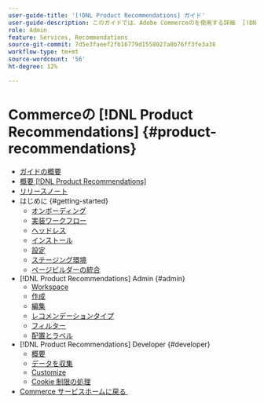 ```yaml
---
user-guide-title: '[!DNL Product Recommendations] ガイド'
user-guide-description: このガイドでは、Adobe Commerceのを使用する詳細  [!DNL Product Recommendations]  手順を説明します。
role: Admin
feature: Services, Recommendations
source-git-commit: 7d5e3faeef2fb16779d1558027a0b76ff3fe3a38
workflow-type: tm+mt
source-wordcount: '56'
ht-degree: 12%

---
```


# Commerceの [!DNL Product Recommendations] {#product-recommendations}

- [ガイドの概要](guide-overview.md)
- [概要  [!DNL Product Recommendations]](overview.md)
- [リリースノート](release-notes.md)
- はじめに {#getting-started}
   - [オンボーディング](onboarding.md)
   - [実装ワークフロー](implementation-workflow.md)
   - [ヘッドレス](headless.md)
   - [インストール](install-configure.md)
   - [設定](settings.md)
   - [ステージング環境](staging-environment.md)
   - [ページビルダーの統合](page-builder.md)
- [!DNL Product Recommendations] Admin {#admin}
   - [Workspace](workspace.md)
   - [作成](create.md)
   - [編集](edit.md)
   - [レコメンデーションタイプ](type.md)
   - [フィルター](filters.md)
   - [配置とラベル](placement.md)
- [!DNL Product Recommendations] Developer {#developer}
   - [概要](development-overview.md)
   - [データを収集](events.md)
   - [Customize](customize.md)
   - [Cookie 制限の処理](setting-cookie.md)
- [Commerce サービスホームに戻る &#x200B;](https://experienceleague.adobe.com/docs/commerce/user-guides/home.html?lang=ja)
